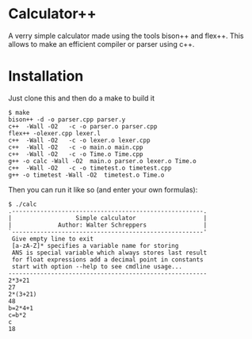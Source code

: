 # Calculator++
A verry simple calculator made using the tools bison++ and flex++. This allows
to make an efficient compiler or parser using c++.

# Installation
Just clone this and then do a make to build it
```
$ make
bison++ -d -o parser.cpp parser.y
c++  -Wall -O2   -c -o parser.o parser.cpp
flex++ -olexer.cpp lexer.l
c++  -Wall -O2   -c -o lexer.o lexer.cpp
c++  -Wall -O2   -c -o main.o main.cpp
c++  -Wall -O2   -c -o Time.o Time.cpp
g++ -o calc -Wall -O2  main.o parser.o lexer.o Time.o
c++  -Wall -O2   -c -o timetest.o timetest.cpp
g++ -o timetest -Wall -O2  timetest.o Time.o 
```

Then you can run it like so (and enter your own formulas):
```
$ ./calc
.------------------------------------------------------.
|                  Simple calculator                   |
|             Author: Walter Schreppers                |
`------------------------------------------------------'
 Give empty line to exit                                
 [a-zA-Z]* specifies a variable name for storing        
 ANS is special variable which always stores last result
 for float expressions add a decimal point in constants 
 start with option --help to see cmdline usage...       
--------------------------------------------------------
2*3+21
27
2*(3+21)
48
b=2*4+1             
c=b*2
c
18
```

